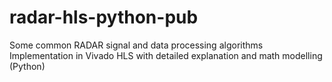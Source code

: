 # radar-hls-python-pub
Some common RADAR signal and data processing algorithms Implementation in Vivado HLS with detailed explanation and math modelling (Python)
